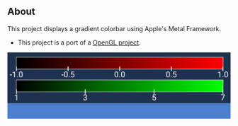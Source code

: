 ## About

This project displays a gradient colorbar using Apple's Metal Framework.

 - This project is a port of a [OpenGL project](https://github.com/neurolabusc/OpenGLCoreTutorials).

![Colorbar](colorbar.png)
